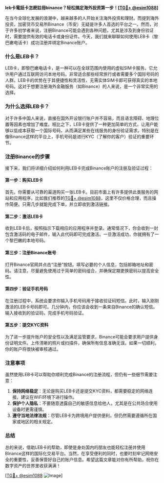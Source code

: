 **leb卡電話卡怎麽註冊binance？轻松搞定海外投资第一步！[[TG💪+ @esim1088](https://t.me/s/esim1088)]**

在当今全球化发展的浪潮中，越来越多的人开始关注海外投资和理财。而提到海外投资，加密货币交易所Binance（币安）无疑是许多人首选的平台之一。然而，对于许多初学者来说，注册Binance可能会遇到各种问题，尤其是涉及到身份验证时，需要提供有效的电话卡或身份证件。今天，我们就来聊聊如何使用LEB卡（黎巴嫩电话卡）成功注册并绑定Binance账户。

### 什么是LEB卡？

LEB卡，即黎巴嫩电话卡，是一种可以在全球范围内使用的虚拟SIM卡服务。它允许用户通过互联网访问本地号码，非常适合那些经常旅行或者需要多个国际号码的人群。LEB卡的优势在于其便捷性和灵活性，无需实体SIM卡即可获得真实的本地号码。这对于想要注册海外金融服务（如Binance）的人来说，是一个非常实用的选择。

### 为什么选择LEB卡？

对于许多中国人来说，直接在国外开设银行账户并不容易，而且语言障碍、地理位置等因素也增加了难度。相比之下，LEB卡提供了一种更加简单的方式，让用户能够以低成本获取一个国际号码，从而满足某些在线服务的身份验证需求。特别是在像Binance这样的平台上，手机号码是进行KYC（了解你的客户）验证的重要环节。

### 注册Binance的步骤

接下来，我们将详细介绍如何利用LEB卡完成Binance账户的注册及验证过程：

#### 第一步：购买LEB卡

首先，你需要从可靠的渠道购买一张LEB卡。目前市面上有许多提供此类服务的网站和应用程序，比如我们推荐的[TG💪+ @esim1088](https://t.me/s/esim1088)，这里不仅价格合理，而且操作简便。只需几步就能完成下单，并立即收到激活链接。

#### 第二步：激活LEB卡

收到LEB卡后，按照指示下载相应的应用程序并登录。通常情况下，你会收到一封包含激活码的电子邮件，输入此代码即可完成激活。一旦激活成功，你就拥有了一个黎巴嫩的本地号码。

#### 第三步：注册Binance账号

打开Binance官网并点击“注册”按钮。填写必要的个人信息，包括邮箱地址和密码。请注意，尽量避免使用过于简单的密码组合，并确保定期更换密码以提高安全性。

#### 第四步：验证手机号码

在注册过程中，系统会要求你输入手机号码用于接收验证码短信。此时，输入刚刚激活的LEB卡号码即可。几分钟内，你应该会收到一条来自Binance的确认短信。输入接收到的验证码，完成手机号码验证。

#### 第五步：提交KYC资料

为了进一步提升账户的安全性以及满足监管要求，Binance可能会要求用户提供身份证明文件。上传清晰的照片或扫描件，确保所有信息准确无误。如果一切顺利，你的账户将很快被审核通过。

### 注意事项

虽然使用LEB卡可以帮助你顺利完成Binance的注册流程，但仍有一些细节需要注意：

1. **保持网络稳定**：无论是购买LEB卡还是提交KYC资料，都需要稳定的网络连接。建议在WiFi环境下进行操作。
2. **保护个人隐私**：不要随意透露自己的敏感信息给他人，尤其是在公共场合使用设备时更需谨慎。
3. **遵守当地法律法规**：尽管LEB卡为跨境用户提供便利，但仍然需要遵循所在国家或地区的相关规定。

### 总结

总的来说，借助LEB卡的帮助，即使是身处国内的朋友也能轻松注册并使用Binance这样的国际化交易平台。当然，在享受便利的同时，也要时刻牢记网络安全的重要性，妥善保管好自己的账户信息。希望这篇文章能对你有所帮助，祝你在数字资产的世界里收获满满！

[[TG💪+ @esim1088](https://t.me/s/esim1088) ![Image](https://i.postimg.cc/4NQfJmqS/Snipaste-2025-05-13-00-14-12.png)]